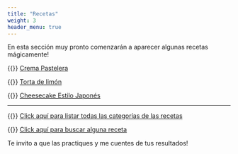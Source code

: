 ```yaml
---
title: "Recetas"
weight: 3
header_menu: true
---
```


En esta sección muy pronto comenzarán a aparecer algunas recetas mágicamente!

{{<icon class="fa fa-hand-o-right">}}&nbsp;[Crema Pastelera](recipes/crema_pastelera)

{{<icon class="fa fa-hand-o-right">}}&nbsp;[Torta de limón](recipes/torta_de_limon)

{{<icon class="fa fa-hand-o-right">}}&nbsp;[Cheesecake Estilo Japonés](recipes/cheesecake_estilo_japones)


__________________________________________
{{<icon class="fa fa-hand-o-right">}}&nbsp;[Click aquí para listar todas las categorías de las recetas](categories)

{{<icon class="fa fa-hand-o-right">}}&nbsp;[Click aquí para buscar alguna receta](search/)


Te invito a que las practiques y me cuentes de tus resultados!







